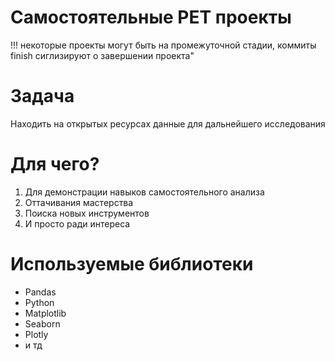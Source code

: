 ﻿# Самостоятельные PET проекты

!!! некоторые проекты могут быть на промежуточной стадии, коммиты finish сиглизируют о завершении проекта"

# Задача
Находить на открытых ресурсах данные для дальнейшего исследования

# Для чего?
1) Для демонстрации навыков самостоятельного анализа
2) Оттачивания мастерства
3) Поиска новых инструментов
4) И просто ради интереса


# Используемые библиотеки
* Pandas
* Python
* Matplotlib
* Seaborn
* Plotly
* и тд

